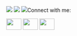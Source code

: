 <img src="https://github-readme-stats.vercel.app/api?username=xquinh1&theme=vue-dark&show_icons=true&count_private=true">
<img src="https://github-readme-stats.vercel.app/api/top-langs/?username=xquinh1&theme=vue-dark&layout=&langs_count=5">
<img src="https://github-readme-stats.vercel.app/api/pin/?username=xquinh1&repo=toDoList-App>
[![GitHub Streak]
          (https://github-readme-streak-stats.herokuapp.com?user=xquinh1&theme=vision-friendly-dark&date_format=M%20j%5B%2C%20Y%5D)](https://git.io/streak-stats)

<h3 align="left">Connect with me:</h3>
<p align="left">
<a href="https://www.linkedin.com/in/xuanquynh2003/" target="blank"><img align="center" src="https://cdn.jsdelivr.net/npm/simple-icons@3.0.1/icons/linkedin.svg" alt="" height="30" width="40" /></a>
<a href="https://www.instagram.com/_xn.qnh_/" target="blank"><img align="center" src="https://cdn.jsdelivr.net/npm/simple-icons@3.0.1/icons/instagram.svg" alt="" height="30" width="40" /></a>
<a href="https://www.facebook.com/ngxquinh/" target="blank"><img align="center" src="https://cdn.jsdelivr.net/npm/simple-icons@3.0.1/icons/facebook.svg" alt="" height="30" width="40" /></a>
</p>
